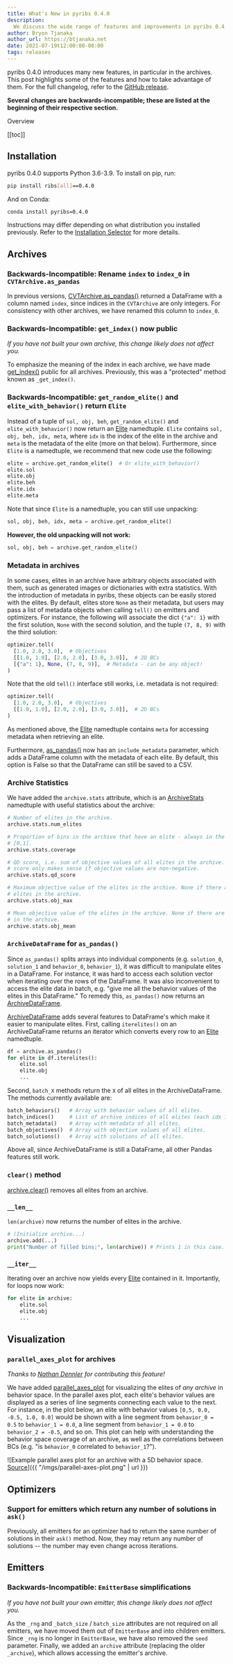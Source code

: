 ```yaml
---
title: What's New in pyribs 0.4.0
description:
  We discuss the wide range of features and improvements in pyribs 0.4.0.
author: Bryon Tjanaka
author_url: https://btjanaka.net
date: 2021-07-19t12:00:00-08:00
tags: releases
---
```


pyribs 0.4.0 introduces many new features, in particular in the archives. This
post highlights some of the features and how to take advantage of them. For the
full changelog, refer to the
[GitHub release](https://github.com/icaros-usc/pyribs/releases/tag/v0.4.0).

**Several changes are backwards-incompatible; these are listed at the beginning
of their respective section.**

<p class="font-light text-2xl" style="margin-bottom: 0 !important;">Overview</p>

<div class="mt-2">

[[toc]]

</div>

<style>
nav.l-body li, nav.l-body ul {
  margin-top: 0;
  margin-bottom: 0;
}
</style>

## Installation

pyribs 0.4.0 supports Python 3.6-3.9. To install on pip, run:

```bash
pip install ribs[all]==0.4.0
```

And on Conda:

```bash
conda install pyribs=0.4.0
```

Instructions may differ depending on what distribution you installed previously.
Refer to the [Installation Selector](https://pyribs.org/#installation) for more
details.

## Archives

### **Backwards-Incompatible:** Rename `index` to `index_0` in `CVTArchive.as_pandas`

In previous versions,
[CVTArchive.as_pandas()](https://docs.pyribs.org/en/stable/api/ribs.archives.CVTArchive.html#ribs.archives.CVTArchive.as_pandas)
returned a DataFrame with a column named `index`, since indices in the
`CVTArchive` are only integers. For consistency with other archives, we have
renamed this column to `index_0`.

### **Backwards-Incompatible:** `get_index()` now public

_If you have not built your own archive, this change likely does not affect
you._

To emphasize the meaning of the index in each archive, we have made
[get_index()](https://docs.pyribs.org/en/stable/api/ribs.archives.ArchiveBase.html#ribs.archives.ArchiveBase.get_index)
public for all archives. Previously, this was a "protected" method known as
`_get_index()`.

### **Backwards-Incompatible:** `get_random_elite()` and `elite_with_behavior()` return `Elite`

Instead of a tuple of `sol, obj, beh`, `get_random_elite()` and
`elite_with_behavior()` now return an
[Elite](https://docs.pyribs.org/en/stable/api/ribs.archives.Elite.html)
namedtuple. `Elite` contains `sol, obj, beh, idx, meta`, where `idx` is the
index of the elite in the archive and `meta` is the metadata of the elite (more
on that below). Furthermore, since `Elite` is a namedtuple, we recommend that
new code use the following:

```python
elite = archive.get_random_elite()  # Or elite_with_behavior()
elite.sol
elite.obj
elite.beh
elite.idx
elite.meta
```

Note that since `Elite` is a namedtuple, you can still use unpacking:

```python
sol, obj, beh, idx, meta = archive.get_random_elite()
```

**However, the old unpacking will not work:**

```python
sol, obj, beh = archive.get_random_elite()
```

### Metadata in archives

In some cases, elites in an archive have arbitrary objects associated with them,
such as generated images or dictionaries with extra statistics. With the
introduction of metadata in pyribs, these objects can be easily stored with the
elites. By default, elites store `None` as their metadata, but users may pass a
list of metadata objects when calling `tell()` on emitters and optimizers. For
instance, the following will associate the dict `{"a": 1}` with the first
solution, `None` with the second solution, and the tuple `(7, 8, 9)` with the
third solution:

```python
optimizer.tell(
  [1.0, 2.0, 3.0],  # Objectives
  [[1.0, 1.0], [2.0, 2.0], [3.0, 3.0]],  # 2D BCs
  [{"a": 1}, None, (7, 8, 9)],  # Metadata - can be any object!
)
```

Note that the old `tell()` interface still works, i.e. metadata is not required:

```python
optimizer.tell(
  [1.0, 2.0, 3.0],  # Objectives
  [[1.0, 1.0], [2.0, 2.0], [3.0, 3.0]],  # 2D BCs
)
```

As mentioned above, the
[Elite](https://docs.pyribs.org/en/stable/api/ribs.archives.Elite.html)
namedtuple contains `meta` for accessing metadata when retrieving an elite.

Furthermore,
[as_pandas()](https://docs.pyribs.org/en/stable/api/ribs.archives.ArchiveBase.html#ribs.archives.ArchiveBase.as_pandas)
now has an `include_metadata` parameter, which adds a DataFrame column with the
metadata of each elite. By default, this option is False so that the DataFrame
can still be saved to a CSV.

### Archive Statistics

We have added the `archive.stats` attribute, which is an
[ArchiveStats](https://docs.pyribs.org/en/stable/api/ribs.archives.ArchiveStats.html)
namedtuple with useful statistics about the archive:

```python
# Number of elites in the archive.
archive.stats.num_elites

# Proportion of bins in the archive that have an elite - always in the range
# [0,1].
archive.stats.coverage

# QD score, i.e. sum of objective values of all elites in the archive. This
# score only makes sense if objective values are non-negative.
archive.stats.qd_score

# Maximum objective value of the elites in the archive. None if there are no
# elites in the archive.
archive.stats.obj_max

# Mean objective value of the elites in the archive. None if there are no elites
# in the archive.
archive.stats.obj_mean
```

### `ArchiveDataFrame` for `as_pandas()`

Since `as_pandas()` splits arrays into individual components (e.g. `solution_0`,
`solution_1` and `behavior_0`, `behavior_1`), it was difficult to manipulate
elites in a DataFrame. For instance, it was hard to access each solution vector
when iterating over the rows of the DataFrame. It was also inconvenient to
access the elite data in batch, e.g. "give me all the behavior values of the
elites in this DataFrame." To remedy this, `as_pandas()` now returns an
[ArchiveDataFrame](https://docs.pyribs.org/en/stable/api/ribs.archives.ArchiveDataFrame.html).

[ArchiveDataFrame](https://docs.pyribs.org/en/stable/api/ribs.archives.ArchiveDataFrame.html)
adds several features to DataFrame's which make it easier to manipulate elites.
First, calling `iterelites()` on an ArchiveDataFrame returns an iterator which
converts every row to an
[Elite](https://docs.pyribs.org/en/stable/api/ribs.archives.Elite.html)
namedtuple.

```python
df = archive.as_pandas()
for elite in df.iterelites():
    elite.sol
    elite.obj
    ...
```

Second, `batch_X` methods return the `X` of all elites in the ArchiveDataFrame.
The methods currently available are:

```python
batch_behaviors()   # Array with behavior values of all elites.
batch_indices()     # List of archive indices of all elites (each idx is a tuple object).
batch_metadata()    # Array with metadata of all elites.
batch_objectives()  # Array with objective values of all elites.
batch_solutions()   # Array with solutions of all elites.
```

Above all, since ArchiveDataFrame is still a DataFrame, all other Pandas
features still work.

### `clear()` method

[archive.clear()](https://docs.pyribs.org/en/stable/api/ribs.archives.ArchiveBase.html#ribs.archives.ArchiveBase.clear)
removes all elites from an archive.

### `__len__`

`len(archive)` now returns the number of elites in the archive.

```python
# (Initialize archive...)
archive.add(...)
print("Number of filled bins:", len(archive)) # Prints 1 in this case.
```

### `__iter__`

Iterating over an archive now yields every
[Elite](https://docs.pyribs.org/en/stable/api/ribs.archives.Elite.html)
contained in it. Importantly, for loops now work:

```python
for elite in archive:
    elite.sol
    elite.obj
    ...
```

## Visualization

### `parallel_axes_plot` for archives

_Thanks to [Nathan Dennler](https://ndennler.github.io/) for contributing this
feature!_

We have added
[parallel_axes_plot](https://docs.pyribs.org/en/stable/api/ribs.visualize.parallel_axes_plot.html)
for visualizing the elites of _any archive_ in behavior space. In the parallel
axes plot, each elite's behavior values are displayed as a series of line
segments connecting each value to the next. For instance, in the plot below, an
elite with behavior values `[0,5, 0.0, -0.5, 1.0, 0.0]` would be shown with a
line segment from `behavior_0 = 0.5` to `behavior_1 = 0.0`, a line segment from
`behavior_1 = 0.0` to `behavior_2 = -0.5`, and so on. This plot can help with
understanding the behavior space coverage of an archive, as well as the
correlations between BCs (e.g. "is `behavior_0` correlated to `behavior_1`?").

![Example parallel axes plot for an archive with a 5D behavior space.
[Source](https://docs.pyribs.org/en/stable/api/ribs.visualize.parallel_axes_plot.html)]({{ "/imgs/parallel-axes-plot.png" | url }})

## Optimizers

### Support for emitters which return any number of solutions in `ask()`

Previously, all emitters for an optimizer had to return the same number of
solutions in their `ask()` method. Now, they may return any number of solutions
-- the number may even change across iterations.

## Emitters

### **Backwards-Incompatible:** `EmitterBase` simplifications

_If you have not built your own emitter, this change likely does not affect
you._

As the `_rng` and `_batch_size` / `batch_size` attributes are not required on
all emitters, we have moved them out of `EmitterBase` and into children
emitters. Since `_rng` is no longer in `EmitterBase`, we have also removed the
`seed` parameter. Finally, we added an `archive` attribute (replacing the older
`_archive`), which allows accessing the emitter's archive.
